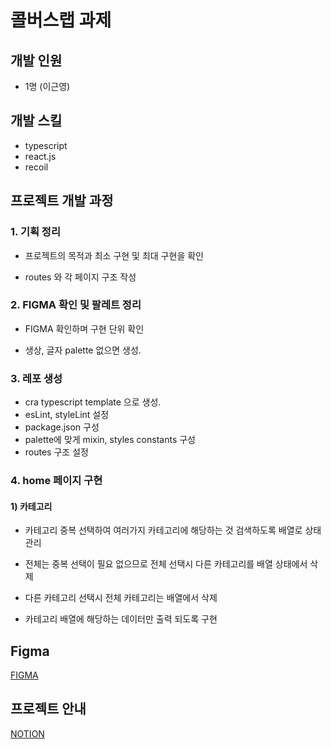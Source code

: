 # 콜버스랩 과제

## 개발 인원

- 1명 (이근영)

## 개발 스킬

- typescript
- react.js
- recoil

## 프로젝트 개발 과정

### 1. 기획 정리

- 프로젝트의 목적과 최소 구현 및 최대 구현을 확인

- routes 와 각 페이지 구조 작성

### 2. FIGMA 확인 및 팔레트 정리

- FIGMA 확인하며 구현 단위 확인

- 생상, 글자 palette 없으면 생성.

### 3. 레포 생성

- cra typescript template 으로 생성.
- esLint, styleLint 설정
- package.json 구성
- palette에 맞게 mixin, styles constants 구성
- routes 구조 설정

### 4. home 페이지 구현

#### 1) 카테고리

- 카테고리 중복 선택하여 여러가지 카테고리에 해당하는 것 검색하도록 배열로 상태 관리

- 전체는 중복 선택이 필요 없으므로 전체 선택시 다른 카테고리를 배열 상태에서 삭제

- 다른 카테고리 선택시 전체 카테고리는 배열에서 삭제

- 카테고리 배열에 해당하는 데이터만 출력 되도록 구현

## Figma

[FIGMA](https://www.figma.com/file/qVLvXmYUDJ1UREefV36VOk/%EC%9E%90%EB%A6%AC%ED%86%A1-%EA%B3%BC%EC%A0%9C-%EC%A4%80%EB%B9%84?node-id=1%3A488)

## 프로젝트 안내

[NOTION](https://www.notion.so/leedocs/13e914ffecb94b75b9974073b41d7859)
